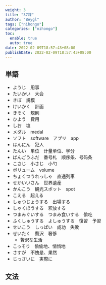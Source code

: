 ```yaml
---
weight: 3
title: "37課"
author: "Beygl"
tags: ["nihongo"]
categories: ["nihongo"]
toc:
  enable: true
  auto: true
date: 2022-02-09T18:57:43+08:00
publishDate: 2022-02-09T18:57:43+08:00
---
```


## 単語

- ようじ　用事
- たいかい　大会
- きぼ　規模
- けいかく　計画
- きそく　規則
- ひよう　費用
- しお　塩
- メダル　medal
- ソフト　software　アプリ　app
- はんにん　犯人
- たんい　単位　计量单位、学分
- ばんごうふだ　番号札　顺序条、号码条
- こさじ　小さじ　小勺
- ボリューム　volume
- ちょくつうれっしゃ　直通列車
- せかいいさん　世界遺産
- かんこう　観光スポット　spot
- こえる　超える
- しゅつじょうする　出場する
- しゃくほうする　釈放する
- つまみぐいする　つまみ食いする　偷吃
- ふくしゅうする　よしゅうする　復習　予習
- せいこう　しっぱい　成功　失敗
- ぜいたく　贅沢　奢侈
  - 贅沢な生活
- こっそり　偷偷地、悄悄地
- さすが　不愧是、果然
- じっさいに　実際に

## 文法

